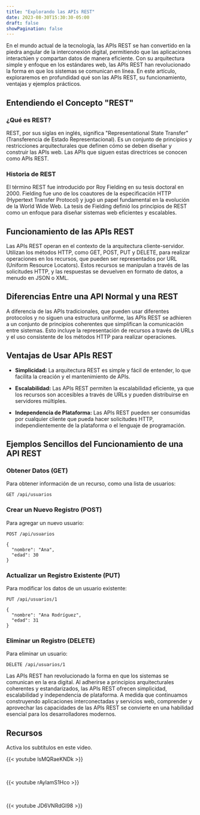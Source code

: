 ```yaml
---
title: "Explorando las APIs REST"
date: 2023-08-30T15:30:30-05:00
draft: false
showPagination: false
---
```


En el mundo actual de la tecnología, las APIs REST se han convertido en la piedra angular de la interconexión digital, permitiendo que las aplicaciones interactúen y compartan datos de manera eficiente. Con su arquitectura simple y enfoque en los estándares web, las APIs REST han revolucionado la forma en que los sistemas se comunican en línea. En este artículo, exploraremos en profundidad qué son las APIs REST, su funcionamiento, ventajas y ejemplos prácticos.

## Entendiendo el Concepto "REST"

### ¿Qué es REST?

REST, por sus siglas en inglés, significa "Representational State Transfer" (Transferencia de Estado Representacional). Es un conjunto de principios y restricciones arquitecturales que definen cómo se deben diseñar y construir las APIs web. Las APIs que siguen estas directrices se conocen como APIs REST.

### Historia de REST

El término REST fue introducido por Roy Fielding en su tesis doctoral en 2000. Fielding fue uno de los coautores de la especificación HTTP (Hypertext Transfer Protocol) y jugó un papel fundamental en la evolución de la World Wide Web. La tesis de Fielding definió los principios de REST como un enfoque para diseñar sistemas web eficientes y escalables.

## Funcionamiento de las APIs REST

Las APIs REST operan en el contexto de la arquitectura cliente-servidor. Utilizan los métodos HTTP, como GET, POST, PUT y DELETE, para realizar operaciones en los recursos, que pueden ser representados por URL (Uniform Resource Locators). Estos recursos se manipulan a través de las solicitudes HTTP, y las respuestas se devuelven en formato de datos, a menudo en JSON o XML.

## Diferencias Entre una API Normal y una REST

A diferencia de las APIs tradicionales, que pueden usar diferentes protocolos y no siguen una estructura uniforme, las APIs REST se adhieren a un conjunto de principios coherentes que simplifican la comunicación entre sistemas. Esto incluye la representación de recursos a través de URLs y el uso consistente de los métodos HTTP para realizar operaciones.

## Ventajas de Usar APIs REST

- **Simplicidad:** La arquitectura REST es simple y fácil de entender, lo que facilita la creación y el mantenimiento de APIs.

- **Escalabilidad:** Las APIs REST permiten la escalabilidad eficiente, ya que los recursos son accesibles a través de URLs y pueden distribuirse en servidores múltiples.

- **Independencia de Plataforma:** Las APIs REST pueden ser consumidas por cualquier cliente que pueda hacer solicitudes HTTP, independientemente de la plataforma o el lenguaje de programación.

## Ejemplos Sencillos del Funcionamiento de una API REST

### Obtener Datos (GET)

Para obtener información de un recurso, como una lista de usuarios:

```
GET /api/usuarios
```

### Crear un Nuevo Registro (POST)

Para agregar un nuevo usuario:

```
POST /api/usuarios

{
  "nombre": "Ana",
  "edad": 30
}
```

### Actualizar un Registro Existente (PUT)

Para modificar los datos de un usuario existente:

```
PUT /api/usuarios/1

{
  "nombre": "Ana Rodríguez",
  "edad": 31
}
```

### Eliminar un Registro (DELETE)

Para eliminar un usuario:

```
DELETE /api/usuarios/1
```

Las APIs REST han revolucionado la forma en que los sistemas se comunican en la era digital. Al adherirse a principios arquitecturales coherentes y estandarizados, las APIs REST ofrecen simplicidad, escalabilidad y independencia de plataforma. A medida que continuamos construyendo aplicaciones interconectadas y servicios web, comprender y aprovechar las capacidades de las APIs REST se convierte en una habilidad esencial para los desarrolladores modernos.

## Recursos

Activa los subtítulos en este video.

{{< youtube lsMQRaeKNDk >}}

<br>

{{< youtube rAylamS1Hco >}}

<br>

{{< youtube JD6VNRdGl98 >}}
